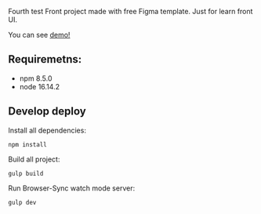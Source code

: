 Fourth test Front project made with free Figma template. Just for learn front UI.

You can see [demo!](https://sviat-o-slav.github.io/furniking/)

## Requiremetns:
- npm 8.5.0
- node 16.14.2
## Develop deploy
Install all dependencies:
```
npm install
```
Build all project:
```
gulp build
```
Run Browser-Sync watch mode server:
```
gulp dev
```
